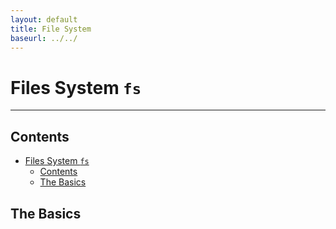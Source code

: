 ```yaml
---
layout: default
title: File System
baseurl: ../../
---
```


# Files System `fs`

-----

## Contents

- [Files System `fs`](#files-system-fs)
  - [Contents](#contents)
  - [The Basics](#the-basics)

## The Basics
